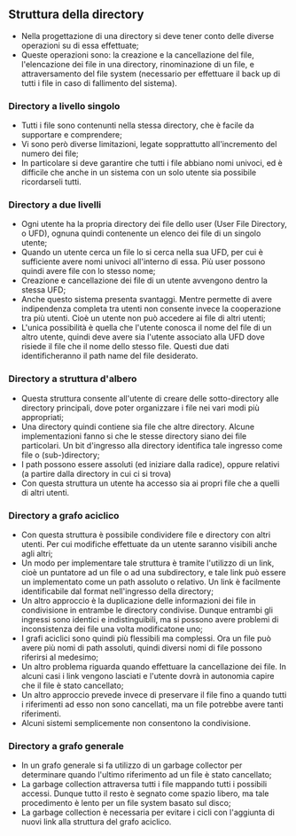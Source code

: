 ## Struttura della directory
- Nella progettazione di una directory si deve tener conto delle diverse operazioni su di essa effettuate;
- Queste operazioni sono: la creazione e la cancellazione del file, l'elencazione dei file in una directory, rinominazione di un file, e attraversamento del file system (necessario per effettuare il back up di tutti i file in caso di fallimento del sistema).

### Directory a livello singolo
- Tutti i file sono contenunti nella stessa directory, che è facile da supportare e comprendere;
- Vi sono però diverse limitazioni, legate sopprattutto all'incremento del numero dei file;
- In particolare si deve garantire che tutti i file abbiano nomi univoci, ed è difficile che anche in un sistema con un solo utente sia possibile ricordarseli tutti.

### Directory a due livelli
- Ogni utente ha la propria directory dei file dello user (User File Directory, o UFD), ognuna quindi contenente un elenco dei file di un singolo utente;
- Quando un utente cerca un file lo si cerca nella sua UFD, per cui è sufficiente avere nomi univoci all'interno di essa. Più user possono quindi avere file con lo stesso nome;
- Creazione e cancellazione dei file di un utente avvengono dentro la stessa UFD;
- Anche questo sistema presenta svantaggi. Mentre permette di avere indipendenza completa tra utenti non consente invece la cooperazione tra più utenti. Cioè un utente non può accedere ai file di altri utenti;
- L'unica possibilità è quella che l'utente conosca il nome del file di un altro utente, quindi deve avere sia l'utente associato alla UFD dove risiede il file che il nome dello stesso file. Questi due dati identificheranno il path name del file desiderato.

### Directory a struttura d'albero
- Questa struttura consente all'utente di creare delle sotto-directory alle directory principali, dove poter organizzare i file nei vari modi più appropriati;
- Una directory quindi contiene sia file che altre directory. Alcune implementazioni fanno si che le stesse directory siano dei file particolari. Un bit d'ingresso alla directory identifica tale ingresso come file o (sub-)directory;
- I path possono essere assoluti (ed iniziare dalla radice), oppure relativi (a partire dalla directory in cui ci si trova)
- Con questa struttura un utente ha accesso sia ai propri file che a quelli di altri utenti.

### Directory a grafo aciclico
- Con questa struttura è possibile condividere file e directory con altri utenti. Per cui modifiche effettuate da un utente saranno visibili anche agli altri;
- Un modo per implementare tale struttura è tramite l'utilizzo di un link, cioè un puntatore ad un file o ad una subdirectory, e tale link può essere un implementato come un path assoluto o relativo. Un link è facilmente identificabile dal format nell'ingresso della directory;
- Un altro approccio è la duplicazione delle informazioni dei file in condivisione in entrambe le directory condivise. Dunque entrambi gli ingressi sono identici e indistinguibili, ma si possono avere problemi di inconsistenza dei file una volta modificatone uno;
- I grafi aciclici sono quindi più flessibili ma complessi. Ora un file può avere più nomi di path assoluti, quindi diversi nomi di file possono riferirsi al medesimo;
- Un altro problema riguarda quando effettuare la cancellazione dei file. In alcuni casi i link vengono lasciati e l'utente dovrà in autonomia capire che il file è stato cancellato;
- Un altro approccio prevede invece di preservare il file fino a quando tutti i riferimenti ad esso non sono cancellati, ma un file potrebbe avere tanti riferimenti.
- Alcuni sistemi semplicemente non consentono la condivisione.

### Directory a grafo generale
- In un grafo generale si fa utilizzo di un garbage collector per determinare quando l'ultimo riferimento ad un file è stato cancellato;
- La garbage collection attraversa tutti i file mappando tutti i possibili accessi. Dunque tutto il resto è segnato come spazio libero, ma tale procedimento è lento per un file system basato sul disco;
- La garbage collection è necessaria per evitare i cicli con l'aggiunta di nuovi link alla struttura del grafo aciclico.